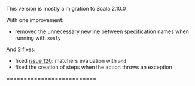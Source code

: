 This version is mostly a migration to Scala 2.10.0

With one improvement:

 * removed the unnecessary newline between specification names when running with `xonly`
 
And 2 fixes:

 * fixed [issue 120](https://github.com/etorreborre/specs2/issues/120): matchers evaluation with `and`
 * fixed the creation of steps when the action throws an exception

 ==========================
